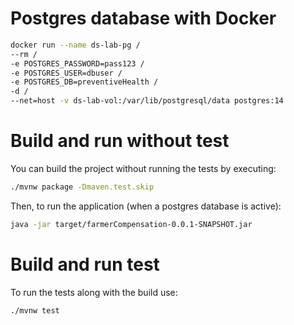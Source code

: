 # Postgres database with Docker
```bash
docker run --name ds-lab-pg /
--rm /
-e POSTGRES_PASSWORD=pass123 /
-e POSTGRES_USER=dbuser /
-e POSTGRES_DB=preventiveHealth /
-d /
--net=host -v ds-lab-vol:/var/lib/postgresql/data postgres:14
```

# Build and run without test

You can build the project without running the tests by executing:
```bash
./mvnw package -Dmaven.test.skip
```
Then, to run the application (when a postgres database is active):
```bash
java -jar target/farmerCompensation-0.0.1-SNAPSHOT.jar
```


# Build and run test
To run the tests along with the build use:
```bash
./mvnw test
```
